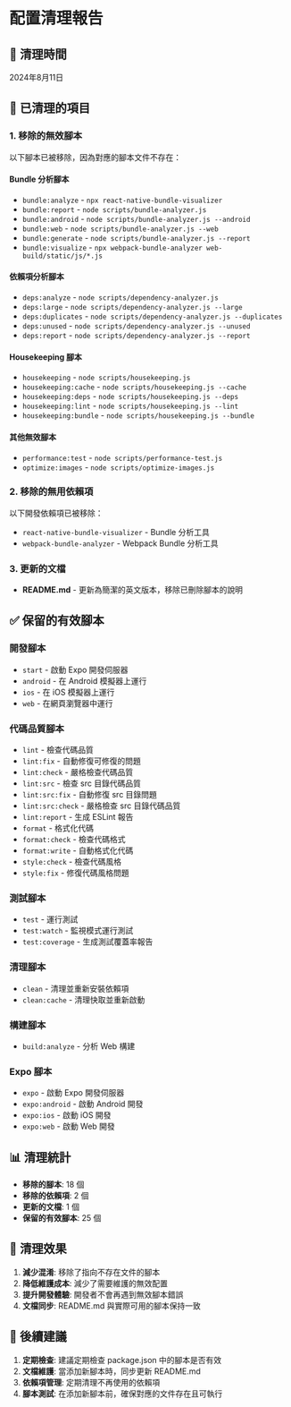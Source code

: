 # 配置清理報告

## 📅 清理時間
2024年8月11日

## 🧹 已清理的項目

### 1. 移除的無效腳本
以下腳本已被移除，因為對應的腳本文件不存在：

#### Bundle 分析腳本
- `bundle:analyze` - `npx react-native-bundle-visualizer`
- `bundle:report` - `node scripts/bundle-analyzer.js`
- `bundle:android` - `node scripts/bundle-analyzer.js --android`
- `bundle:web` - `node scripts/bundle-analyzer.js --web`
- `bundle:generate` - `node scripts/bundle-analyzer.js --report`
- `bundle:visualize` - `npx webpack-bundle-analyzer web-build/static/js/*.js`

#### 依賴項分析腳本
- `deps:analyze` - `node scripts/dependency-analyzer.js`
- `deps:large` - `node scripts/dependency-analyzer.js --large`
- `deps:duplicates` - `node scripts/dependency-analyzer.js --duplicates`
- `deps:unused` - `node scripts/dependency-analyzer.js --unused`
- `deps:report` - `node scripts/dependency-analyzer.js --report`

#### Housekeeping 腳本
- `housekeeping` - `node scripts/housekeeping.js`
- `housekeeping:cache` - `node scripts/housekeeping.js --cache`
- `housekeeping:deps` - `node scripts/housekeeping.js --deps`
- `housekeeping:lint` - `node scripts/housekeeping.js --lint`
- `housekeeping:bundle` - `node scripts/housekeeping.js --bundle`

#### 其他無效腳本
- `performance:test` - `node scripts/performance-test.js`
- `optimize:images` - `node scripts/optimize-images.js`

### 2. 移除的無用依賴項
以下開發依賴項已被移除：

- `react-native-bundle-visualizer` - Bundle 分析工具
- `webpack-bundle-analyzer` - Webpack Bundle 分析工具

### 3. 更新的文檔
- **README.md** - 更新為簡潔的英文版本，移除已刪除腳本的說明

## ✅ 保留的有效腳本

### 開發腳本
- `start` - 啟動 Expo 開發伺服器
- `android` - 在 Android 模擬器上運行
- `ios` - 在 iOS 模擬器上運行
- `web` - 在網頁瀏覽器中運行

### 代碼品質腳本
- `lint` - 檢查代碼品質
- `lint:fix` - 自動修復可修復的問題
- `lint:check` - 嚴格檢查代碼品質
- `lint:src` - 檢查 src 目錄代碼品質
- `lint:src:fix` - 自動修復 src 目錄問題
- `lint:src:check` - 嚴格檢查 src 目錄代碼品質
- `lint:report` - 生成 ESLint 報告
- `format` - 格式化代碼
- `format:check` - 檢查代碼格式
- `format:write` - 自動格式化代碼
- `style:check` - 檢查代碼風格
- `style:fix` - 修復代碼風格問題

### 測試腳本
- `test` - 運行測試
- `test:watch` - 監視模式運行測試
- `test:coverage` - 生成測試覆蓋率報告

### 清理腳本
- `clean` - 清理並重新安裝依賴項
- `clean:cache` - 清理快取並重新啟動

### 構建腳本
- `build:analyze` - 分析 Web 構建

### Expo 腳本
- `expo` - 啟動 Expo 開發伺服器
- `expo:android` - 啟動 Android 開發
- `expo:ios` - 啟動 iOS 開發
- `expo:web` - 啟動 Web 開發

## 📊 清理統計

- **移除的腳本**: 18 個
- **移除的依賴項**: 2 個
- **更新的文檔**: 1 個
- **保留的有效腳本**: 25 個

## 🎯 清理效果

1. **減少混淆**: 移除了指向不存在文件的腳本
2. **降低維護成本**: 減少了需要維護的無效配置
3. **提升開發體驗**: 開發者不會再遇到無效腳本錯誤
4. **文檔同步**: README.md 與實際可用的腳本保持一致

## 🔄 後續建議

1. **定期檢查**: 建議定期檢查 package.json 中的腳本是否有效
2. **文檔維護**: 當添加新腳本時，同步更新 README.md
3. **依賴項管理**: 定期清理不再使用的依賴項
4. **腳本測試**: 在添加新腳本前，確保對應的文件存在且可執行
